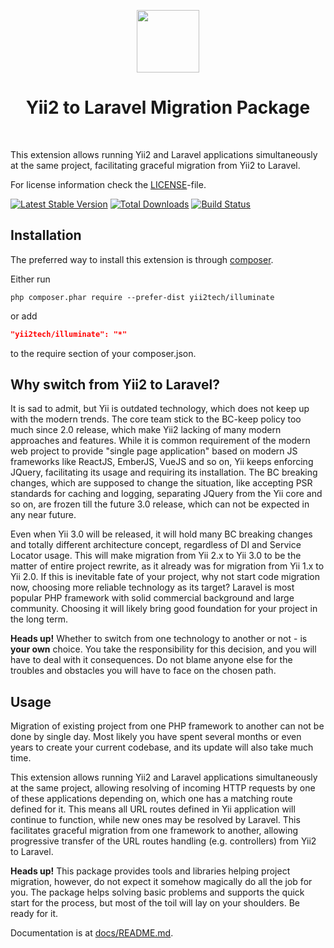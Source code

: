 <p align="center">
    <a href="https://github.com/yii2tech" target="_blank">
        <img src="https://avatars2.githubusercontent.com/u/12951949" height="100px">
    </a>
    <h1 align="center">Yii2 to Laravel Migration Package</h1>
    <br>
</p>

This extension allows running Yii2 and Laravel applications simultaneously at the same project,
facilitating graceful migration from Yii2 to Laravel.

For license information check the [LICENSE](LICENSE.md)-file.

[![Latest Stable Version](https://poser.pugx.org/yii2tech/illuminate/v/stable.png)](https://packagist.org/packages/yii2tech/illuminate)
[![Total Downloads](https://poser.pugx.org/yii2tech/illuminate/downloads.png)](https://packagist.org/packages/yii2tech/illuminate)
[![Build Status](https://travis-ci.org/yii2tech/illuminate.svg?branch=master)](https://travis-ci.org/yii2tech/illuminate)


Installation
------------

The preferred way to install this extension is through [composer](http://getcomposer.org/download/).

Either run

```
php composer.phar require --prefer-dist yii2tech/illuminate
```

or add

```json
"yii2tech/illuminate": "*"
```

to the require section of your composer.json.


Why switch from Yii2 to Laravel?
--------------------------------

It is sad to admit, but Yii is outdated technology, which does not keep up with the modern trends.
The core team stick to the BC-keep policy too much since 2.0 release, which make Yii2 lacking of many modern approaches
and features.
While it is common requirement of the modern web project to provide "single page application" based on modern
JS frameworks like ReactJS, EmberJS, VueJS and so on, Yii keeps enforcing  JQuery, facilitating its usage and requiring
its installation.
The BC breaking changes, which are supposed to change the situation, like accepting PSR standards for caching and logging,
separating JQuery from the Yii core and so on, are frozen till the future 3.0 release, which can not be expected in any
near future.

Even when Yii 3.0 will be released, it will hold many BC breaking changes and totally different architecture concept,
regardless of DI and Service Locator usage. This will make migration from Yii 2.x to Yii 3.0 to be the matter of entire
project rewrite, as it already was for migration from Yii 1.x to Yii 2.0. If this is inevitable fate of your project,
why not start code migration now, choosing more reliable technology as its target?
Laravel is most popular PHP framework with solid commercial background and large community. Choosing it will likely bring
good foundation for your project in the long term.

**Heads up!** Whether to switch from one technology to another or not - is **your own** choice. You take the responsibility
for this decision, and you will have to deal with it consequences. Do not blame anyone else for the troubles and obstacles
you will have to face on the chosen path.


Usage
-----

Migration of existing project from one PHP framework to another can not be done by single day. Most likely you have spent
several months or even years to create your current codebase, and its update will also take much time. 

This extension allows running Yii2 and Laravel applications simultaneously at the same project, allowing resolving of
incoming HTTP requests by one of these applications depending on, which one has a matching route defined for it. 
This means all URL routes defined in Yii application will continue to function, while new ones may be resolved by
Laravel. This facilitates graceful migration from one framework to another, allowing progressive transfer of the
URL routes handling (e.g. controllers) from Yii2 to Laravel.

**Heads up!** This package provides tools and libraries helping project migration, however, do not expect it somehow
magically do all the job for you. The package helps solving basic problems and supports the quick start for the process,
but most of the toil will lay on your shoulders. Be ready for it.

Documentation is at [docs/README.md](https://github.com/yii2tech/illuminate/blob/master/docs/README.md).
